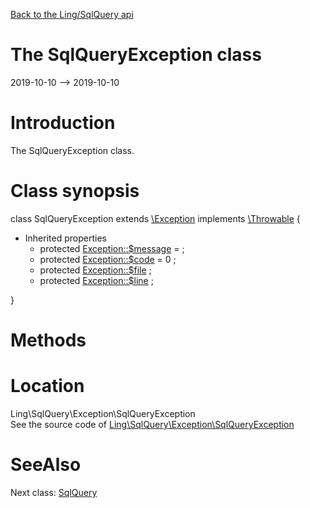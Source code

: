 [Back to the Ling/SqlQuery api](https://github.com/lingtalfi/SqlQuery/blob/master/doc/api/Ling/SqlQuery.md)



The SqlQueryException class
================
2019-10-10 --> 2019-10-10






Introduction
============

The SqlQueryException class.



Class synopsis
==============


class <span class="pl-k">SqlQueryException</span> extends [\Exception](http://php.net/manual/en/class.exception.php) implements [\Throwable](http://php.net/manual/en/class.throwable.php) {

- Inherited properties
    - protected  [Exception::$message](#property-message) =  ;
    - protected  [Exception::$code](#property-code) = 0 ;
    - protected  [Exception::$file](#property-file) ;
    - protected  [Exception::$line](#property-line) ;

}






Methods
==============






Location
=============
Ling\SqlQuery\Exception\SqlQueryException<br>
See the source code of [Ling\SqlQuery\Exception\SqlQueryException](https://github.com/lingtalfi/SqlQuery/blob/master/Exception/SqlQueryException.php)



SeeAlso
==============
Next class: [SqlQuery](https://github.com/lingtalfi/SqlQuery/blob/master/doc/api/Ling/SqlQuery/SqlQuery.md)<br>
